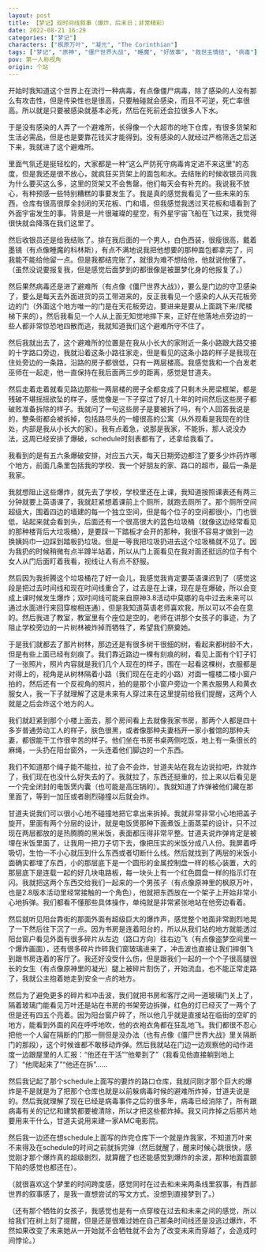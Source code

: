 ```yaml
---
layout: post
title: 【梦记】双时间线叙事（爆炸，后末日；非常精彩）
date: 2022-08-21 16:29
categories: ["梦记"]
characters: ["枫原万叶", "凝光", "The Corinthian"]
tags: ["梦记", "原神", "僵尸世界大战", "睡魔", "好故事", "救世主情结", "病毒"]
pov: 第一人称视角
origin: 个站
---
```


开始时我知道这个世界上在流行一种病毒，有点像僵尸病毒，除了感染的人没有那么有攻击性，但是传染性也是很高，只要触碰就会感染，而且不可逆，死亡率很高。所以就是只要被感染就基本必死，然后在死前还会拉很多人下水。

于是没有感染的人弄了一个避难所，长得像一个大超市的地下仓库，有很多货架和生活必需品，但是也是要靠花钱买才能得到。没有感染的人就经过严格筛选之后送下来，我就进了这个避难所。

里面气氛还是挺轻松的，大家都是一种“这么严防死守病毒肯定进不来这里”的态度，但是我还是很不放心，就疯狂买货架上的面包和水。去结账的时候收银员问我为什么要买这么多，这里的货架又不会售罄，他们每天会有补充的。我说我不放心，有种预感一些特别糟糕的事要发生了。我是真的感觉我看见了一些未来的东西，仓库有很高很厚全封闭的天花板、门和墙，但我感觉我透过天花板和墙看到了外面宇宙发生的事。背景是一片很璀璨的星空，有外星宇宙飞船在飞过来，我觉得很快就会降落在我们这里了。

然后收银员还是给我结账了。排在我后面的一个男人，白色西装，很瘦很高，戴着墨镜（有点像睡魔的科林斯），有点不满地说我把他想要的那种面包都拿完了，问我能不能给他留一点。但是我都结完账了，就很为难不想给他，他就说他懂了。（虽然没说要报复我，但是感觉后面梦到的都很像是被噩梦化身的他报复了。）

然后果然病毒还是进了避难所（有点像《僵尸世界大战》），要么是门边的守卫感染了，要么是每天去外面进货的员工带进来的，反正我看见一个感染的人从天花板旁边的门（外面这个地方唯一的门是在天花板旁边，要进来是要从上面跳下来/爬楼梯下来的），然后我看见一个人从上面无知觉地摔下来，正好在他落地点旁边的一些人都非常惊恐地四散而逃，我就知道我们这个避难所守不住了。

然后我就出去了，这个避难所的位置是在我从小长大的家附近一条小路跟大路交接的十字路口旁边，我就沿着这条小路往家走，但是看见的这条小路的样子是我现在住处旁边的一条路，沿路的房子都很低，只有一两层楼高。我感觉我和一个白发老巫师在一起走，他一直保持在我后面两三步的距离，感觉是甘道夫。

然后走着走着就看见路边那些一两层楼的房子全都变成了只剩木头房梁框架，都是残破不堪摇摇欲坠的样子，感觉像是一下子穿过了好几十年的时间然后这些房子都破败准备拆除的样子。我就问了一句这些房子是要被拆了吗，有个人回答我说是的，整条街都会被拆掉，包括路尽头的一幢很高的公寓（从外观看是我现在的住处，内部是我从小长大的家）。我有点着急，说那是我家，不能拆，那人说没办法，这周已经安排了爆破，schedule时刻表都有了，还拿给我看了。

我看到的是有五六条爆破安排，对应五六天，每天日期旁边都注了要多少炸药炸哪个地方，前面几条里包括我的学校、我一个好朋友的家、路口的超市，最后一条是我家。

我就想阻止这些爆炸，就先去了学校，学校里还在上课，我知道按照课表还有两三分钟就要上英语课了，我就赶紧想着课前上个厕所，就跑去厕所了。那个厕所空间超级大，围着四边的墙建的每一个独立空间，但是每个位子的空间都很小，门也很低，站起来就会看到头，后面还有一个很高很大的蓝色垃圾桶（就像这边经常看见的那种楼背后大垃圾桶），是要踩一下踏板才会开的那种，我很不容易才做到一边换姨妈巾一边踩到踏板扔垃圾。但是一等我把垃圾扔进去这个垃圾桶就不见了。因为我扔的时候稍微有点半蹲半站着，所以从门上面看见在我对面还挺远的位子有个女人从门后面盯着我看，视线让人有点不舒服。

然后因为我折腾这个垃圾桶花了好一会儿，我感觉我肯定要英语课迟到了（感觉这段是把过去时间线和现在时间线重合了，过去是在上课，现在是在爆破，所以会变成上课时候发生爆炸；双时间线可能来自原神3.8活动中莫娜的岛中过去未来可以通过水面进行来回穿梭相连通），但是我知道英语老师喜欢我，所以可以不会在意的。然后我进了教室，教室里有个座位是空的，老师在讲那个女孩子的事迹，为了阻止学校旁边的一片树林被炸掉而牺牲了，希望我们祭奠她。

于是我们就都去了那片树林，那边还是有很多树干很细的树，看起来都树龄不大，但是有些上面已经有刻痕了。我们靠近路边一棵有刻痕的树，看见上面有个钉子钉了一张照片，照片内容就是我们几个人现在的样子，围在一起看这棵树，衣服都是对得上的，视角是从树林隔着小路（我们现在在走的小路）对面一幢楼二楼小窗户拍的，然后还有一个反视角的照片，拍的是那个小窗户旁边一个黑衣服男人和黄衣服女人，我一下子就理解了这是未来有人穿过来在这里提前给我们提醒，这两个人就是之后会炸这个地方的人。

我们就赶紧到那个小楼上面去，那个房间看上去就像我家书房，那两个人都是四十多岁普通劳动工人的样子，肤色很黑，或者像那种夫妻档开一家小餐馆的那种夫妻，都很能干工作很辛苦的样子。他们坐在书房书桌两侧吃饭，地上有一条很长的麻绳，一头扔在阳台窗外，一头连着他们脚边的一个东西。

我们不知道那个绳子能不能拉，拉了会不会炸，甘道夫站在我左边说拉吧，炸就炸了，我们现在也没什么好失去的了。我就拉了，东西还挺重的，拉上来以后看见是一个完全闭封的电饭煲内囊（也可能是高压锅的）。我就知道了炸弹被他们藏在那里面了，等到一加压或者剧烈碰撞以后就会炸。

甘道夫说我们可以很小心地不碰撞地把它拿出来拆掉。我就非常非常小心地把盖子旋开，里面有两个分层的设计，就是电饭煲那种下面煮饭上面蒸菜的设计，只不过现在两层都放的是热腾腾的黑米饭，表面都压得非常平整。甘道夫说炸弹肯定是被埋在米饭里面了，让我用一把刀子切下去，像把压实的米饭分成八人份。我屏着呼吸切，生怕一不小心就压到什么东西或者切断什么线。然后就找到了两层的米饭小面确实都埋了东西，小的那层底下是一个圆形的金属控制盘一样的核心装置，大的那层底下是连载一起的好几块电路板，每一块头上有一个红色圆盘一样的指示灯在闪。我就把这两个东西交给我们一起来的一个男孩子（有点像原神里的枫原万叶，也是2.8版本活动里经常接触的一个角色），他就把东西放在一个架子上开始非常小心地拆弹。我们都看不懂那些具体操作，单纯就是非常紧张地站在他旁边看着。

然后就听见阳台靠街的那面外面有超级巨大的爆炸声，感觉整个地面非常剧烈地晃了一下然后往下沉了一点。因为书房是连着阳台的，所以从我们站的地方就能透过阳台窗户看见外面有很多碎片从左边（路口方向）往右边飞（有点像盗梦空间里一个爆炸画面），还有很多碎片炸碎我们窗玻璃进来了，冲击波也直接让我们摔倒飞到跟书房连着的客厅了。我还好没受什么伤，但是跟我们一起的一个个子很高腿很长的女生（有点像原神里的凝光）腿上被碎片割伤了，开始流血，也不能正常走路了，我就公主抱着她走到安全一点的地方。

然后为了避免更多的碎片和冲击波，我们就把书房和客厅之间一道玻璃门关上了，隔着玻璃门能看见万叶还是站在书房的书架旁边拆弹，红色的灯已经灭了一两个了但是还有四五个亮着。因为阳台窗户碎了，所以他几乎就是直接站在临街的空旷的地方，能看到外面的风在呼呼地吹，他的衣袍衣角都在狂乱地飞。我们都很不忍心把他一个人留在隔断的门那一侧但是没办法（也有点像《僵尸世界大战》里关隔断门的那段），这个时候谁都不敢移动炸弹。然后我就站在门边一边观察他的动作进度一边跟屋里的人汇报：“他还在干活”“他晕到了”（我看见他直接躺到地上了）“他爬起来了”“他还在拆”……

然后我记起了那个schedule上面写的要炸的路口仓库，我就问刚才那个巨大的爆炸是不是就是为了把那个仓库也就是以前躲病毒时候的避难所炸掉，甘道夫说是的。然后我就理解了现在已经是病毒事件之后的很多年，病毒已经消除了，所有跟病毒有关的记忆和建筑都要被清除，所以才把这些都炸掉。我又问炸掉之后那片地要用来干什么，甘道夫说用来建一家AMC电影院。

然后我一边还在想schedule上面写的炸完仓库下一个就是炸我家，不知道万叶来不来得及在schedule的时间之前就拆完弹（然后就醒了，醒来时候心跳很快，感觉刚才那个爆炸真的超级剧烈，就算醒了也还能感觉到爆炸的余波，那种地面震颤下陷的感觉也都还在）。

（就很喜欢这个梦里的时间跨度感，感觉同时在过去和未来两条线里叙事，有西部世界的叙事感了，是我一直想尝试的写文方式，没想到直接梦到了。）

（还有那个牺牲的女孩子，我感觉也是有一点穿梭在过去和未来之间的感觉，所以给我们在树上刻了提醒，但是还是很难过她在自己那条时间线还是没逃过爆炸，不然如果改变了未来她从一开始就不会牺牲就不会为了改变未来而穿越了，会造成时间悖论。）
